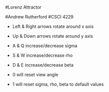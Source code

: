 #Lorenz Attractor

#Andrew Rutherford
#CSCI 4229

- Left & Right arrows rotate around x axis

- Up & Down arrows rotate around y axis

- A & Q increase/decrease sigma

- S & W increase/decrease rho

- D & E increase/decrease beta

- 0 will reset view angle

- 1 will reset sigma, rho, beta to default values
